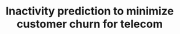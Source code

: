 ---
title: "Inactivity prediction to minimize customer churn for telecom"
categories:
  - Machine Learning
tags:
last_modified_at: 2022-01-13
image: 
  path: https://www.voxco.com/wp-content/uploads/2021/09/Everything-you-need-to-know-about-Customer-Churn1.jpg.webp
  thumbnail: https://www.voxco.com/wp-content/uploads/2021/09/Everything-you-need-to-know-about-Customer-Churn1.jpg.webp
---